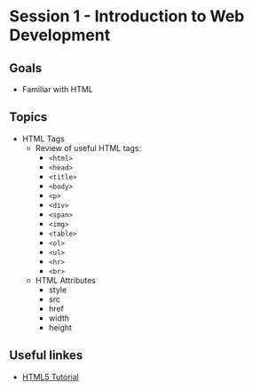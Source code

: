 # Session 1 - Introduction to Web Development

## Goals
* Familiar with HTML

## Topics

* HTML Tags
  * Review of useful HTML tags:
     * `<html>`
     * `<head>`
     * `<title>`
     * `<body>`
     * `<p>`
     * `<div>`
     * `<span>`
     * `<img>`
     * `<table>`
     * `<ol>`
     * `<ul>`
     * `<hr>`
     * `<br>`
  * HTML Attributes
    * style
    * src
    * href
    * width
    * height

## Useful linkes
- [HTML5 Tutorial](https://www.w3schools.com/html/default.asp)